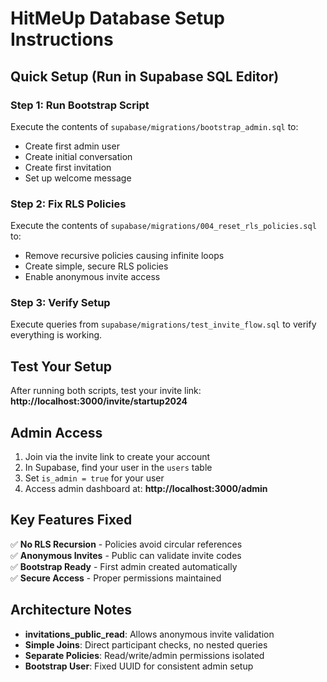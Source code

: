 # HitMeUp Database Setup Instructions

## Quick Setup (Run in Supabase SQL Editor)

### Step 1: Run Bootstrap Script
Execute the contents of `supabase/migrations/bootstrap_admin.sql` to:
- Create first admin user
- Create initial conversation
- Create first invitation
- Set up welcome message

### Step 2: Fix RLS Policies  
Execute the contents of `supabase/migrations/004_reset_rls_policies.sql` to:
- Remove recursive policies causing infinite loops
- Create simple, secure RLS policies
- Enable anonymous invite access

### Step 3: Verify Setup
Execute queries from `supabase/migrations/test_invite_flow.sql` to verify everything is working.

## Test Your Setup

After running both scripts, test your invite link:
**http://localhost:3000/invite/startup2024**

## Admin Access

1. Join via the invite link to create your account
2. In Supabase, find your user in the `users` table
3. Set `is_admin = true` for your user
4. Access admin dashboard at: **http://localhost:3000/admin**

## Key Features Fixed

✅ **No RLS Recursion** - Policies avoid circular references  
✅ **Anonymous Invites** - Public can validate invite codes  
✅ **Bootstrap Ready** - First admin created automatically  
✅ **Secure Access** - Proper permissions maintained  

## Architecture Notes

- **invitations_public_read**: Allows anonymous invite validation
- **Simple Joins**: Direct participant checks, no nested queries  
- **Separate Policies**: Read/write/admin permissions isolated
- **Bootstrap User**: Fixed UUID for consistent admin setup